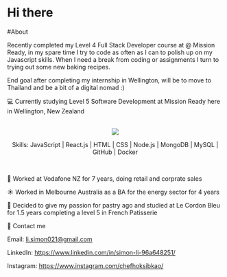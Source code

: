 # Hi there 

#About

Recently completed my Level 4 Full Stack Developer course at @ Mission Ready, in my spare time I try to code as often as I can to polish up on my Javascript skills. When I need a break from coding or assignments I turn to trying out some new baking recipes.

End goal after completing my internship in Wellington, will be to move to Thailand and be a bit of a digital nomad :)

:computer: Currently studying Level 5 Software Development at Mission Ready here in Wellington, New Zealand 
<br/><br/>
<p align="center">
  <a href="https://skillicons.dev">
    <img src="https://skillicons.dev/icons?i=javascript,react,html,css,nodejs,mongodb,mysql,github,git,docker,firebase" />
  </a>
</p>

<p align="center">Skills: JavaScript | React.js | HTML | CSS | Node.js | MongoDB | MySQL | GitHub | Docker </p> <br />

:iphone: Worked at Vodafone NZ for 7 years, doing retail and corprate sales

:sunny: Worked in Melbourne Australia as a BA for the energy sector for 4 years

:doughnut: Decided to give my passion for pastry ago and studied at Le Cordon Bleu for 1.5 years completing a level 5 in French Patisserie

:postbox: Contact me

Email: li.simon021@gmail.com

LinkedIn: https://www.linkedin.com/in/simon-li-96a648251/

Instagram: https://www.instagram.com/chefhoksibkao/
